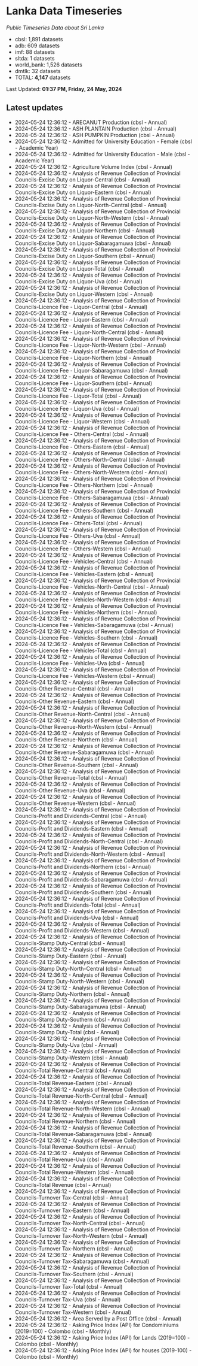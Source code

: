 # Lanka Data Timeseries
*Public Timeseries Data about Sri Lanka*

* cbsl: 1,891 datasets
* adb: 609 datasets
* imf: 88 datasets
* sltda: 1 datasets
* world_bank: 1,526 datasets
* dmtlk: 32 datasets
* TOTAL: **4,147** datasets

Last Updated: **01:37 PM, Friday, 24 May, 2024**

## Latest updates

* 2024-05-24 12:36:12 - ARECANUT Production (cbsl - Annual)
* 2024-05-24 12:36:12 - ASH PLANTAIN Production (cbsl - Annual)
* 2024-05-24 12:36:12 - ASH PUMPKIN Production (cbsl - Annual)
* 2024-05-24 12:36:12 - Admitted for University Education - Female (cbsl - Academic Year)
* 2024-05-24 12:36:12 - Admitted for University Education - Male (cbsl - Academic Year)
* 2024-05-24 12:36:12 - Agriculture Volume Index (cbsl - Annual)
* 2024-05-24 12:36:12 - Analysis of Revenue Collection of Provincial Councils-Excise Duty on Liquor-Central (cbsl - Annual)
* 2024-05-24 12:36:12 - Analysis of Revenue Collection of Provincial Councils-Excise Duty on Liquor-Eastern (cbsl - Annual)
* 2024-05-24 12:36:12 - Analysis of Revenue Collection of Provincial Councils-Excise Duty on Liquor-North-Central (cbsl - Annual)
* 2024-05-24 12:36:12 - Analysis of Revenue Collection of Provincial Councils-Excise Duty on Liquor-North-Western (cbsl - Annual)
* 2024-05-24 12:36:12 - Analysis of Revenue Collection of Provincial Councils-Excise Duty on Liquor-Northern (cbsl - Annual)
* 2024-05-24 12:36:12 - Analysis of Revenue Collection of Provincial Councils-Excise Duty on Liquor-Sabaragamuwa (cbsl - Annual)
* 2024-05-24 12:36:12 - Analysis of Revenue Collection of Provincial Councils-Excise Duty on Liquor-Southern (cbsl - Annual)
* 2024-05-24 12:36:12 - Analysis of Revenue Collection of Provincial Councils-Excise Duty on Liquor-Total (cbsl - Annual)
* 2024-05-24 12:36:12 - Analysis of Revenue Collection of Provincial Councils-Excise Duty on Liquor-Uva (cbsl - Annual)
* 2024-05-24 12:36:12 - Analysis of Revenue Collection of Provincial Councils-Excise Duty on Liquor-Western (cbsl - Annual)
* 2024-05-24 12:36:12 - Analysis of Revenue Collection of Provincial Councils-Licence Fee - Liquor-Central (cbsl - Annual)
* 2024-05-24 12:36:12 - Analysis of Revenue Collection of Provincial Councils-Licence Fee - Liquor-Eastern (cbsl - Annual)
* 2024-05-24 12:36:12 - Analysis of Revenue Collection of Provincial Councils-Licence Fee - Liquor-North-Central (cbsl - Annual)
* 2024-05-24 12:36:12 - Analysis of Revenue Collection of Provincial Councils-Licence Fee - Liquor-North-Western (cbsl - Annual)
* 2024-05-24 12:36:12 - Analysis of Revenue Collection of Provincial Councils-Licence Fee - Liquor-Northern (cbsl - Annual)
* 2024-05-24 12:36:12 - Analysis of Revenue Collection of Provincial Councils-Licence Fee - Liquor-Sabaragamuwa (cbsl - Annual)
* 2024-05-24 12:36:12 - Analysis of Revenue Collection of Provincial Councils-Licence Fee - Liquor-Southern (cbsl - Annual)
* 2024-05-24 12:36:12 - Analysis of Revenue Collection of Provincial Councils-Licence Fee - Liquor-Total (cbsl - Annual)
* 2024-05-24 12:36:12 - Analysis of Revenue Collection of Provincial Councils-Licence Fee - Liquor-Uva (cbsl - Annual)
* 2024-05-24 12:36:12 - Analysis of Revenue Collection of Provincial Councils-Licence Fee - Liquor-Western (cbsl - Annual)
* 2024-05-24 12:36:12 - Analysis of Revenue Collection of Provincial Councils-Licence Fee - Others-Central (cbsl - Annual)
* 2024-05-24 12:36:12 - Analysis of Revenue Collection of Provincial Councils-Licence Fee - Others-Eastern (cbsl - Annual)
* 2024-05-24 12:36:12 - Analysis of Revenue Collection of Provincial Councils-Licence Fee - Others-North-Central (cbsl - Annual)
* 2024-05-24 12:36:12 - Analysis of Revenue Collection of Provincial Councils-Licence Fee - Others-North-Western (cbsl - Annual)
* 2024-05-24 12:36:12 - Analysis of Revenue Collection of Provincial Councils-Licence Fee - Others-Northern (cbsl - Annual)
* 2024-05-24 12:36:12 - Analysis of Revenue Collection of Provincial Councils-Licence Fee - Others-Sabaragamuwa (cbsl - Annual)
* 2024-05-24 12:36:12 - Analysis of Revenue Collection of Provincial Councils-Licence Fee - Others-Southern (cbsl - Annual)
* 2024-05-24 12:36:12 - Analysis of Revenue Collection of Provincial Councils-Licence Fee - Others-Total (cbsl - Annual)
* 2024-05-24 12:36:12 - Analysis of Revenue Collection of Provincial Councils-Licence Fee - Others-Uva (cbsl - Annual)
* 2024-05-24 12:36:12 - Analysis of Revenue Collection of Provincial Councils-Licence Fee - Others-Western (cbsl - Annual)
* 2024-05-24 12:36:12 - Analysis of Revenue Collection of Provincial Councils-Licence Fee - Vehicles-Central (cbsl - Annual)
* 2024-05-24 12:36:12 - Analysis of Revenue Collection of Provincial Councils-Licence Fee - Vehicles-Eastern (cbsl - Annual)
* 2024-05-24 12:36:12 - Analysis of Revenue Collection of Provincial Councils-Licence Fee - Vehicles-North-Central (cbsl - Annual)
* 2024-05-24 12:36:12 - Analysis of Revenue Collection of Provincial Councils-Licence Fee - Vehicles-North-Western (cbsl - Annual)
* 2024-05-24 12:36:12 - Analysis of Revenue Collection of Provincial Councils-Licence Fee - Vehicles-Northern (cbsl - Annual)
* 2024-05-24 12:36:12 - Analysis of Revenue Collection of Provincial Councils-Licence Fee - Vehicles-Sabaragamuwa (cbsl - Annual)
* 2024-05-24 12:36:12 - Analysis of Revenue Collection of Provincial Councils-Licence Fee - Vehicles-Southern (cbsl - Annual)
* 2024-05-24 12:36:12 - Analysis of Revenue Collection of Provincial Councils-Licence Fee - Vehicles-Total (cbsl - Annual)
* 2024-05-24 12:36:12 - Analysis of Revenue Collection of Provincial Councils-Licence Fee - Vehicles-Uva (cbsl - Annual)
* 2024-05-24 12:36:12 - Analysis of Revenue Collection of Provincial Councils-Licence Fee - Vehicles-Western (cbsl - Annual)
* 2024-05-24 12:36:12 - Analysis of Revenue Collection of Provincial Councils-Other Revenue-Central (cbsl - Annual)
* 2024-05-24 12:36:12 - Analysis of Revenue Collection of Provincial Councils-Other Revenue-Eastern (cbsl - Annual)
* 2024-05-24 12:36:12 - Analysis of Revenue Collection of Provincial Councils-Other Revenue-North-Central (cbsl - Annual)
* 2024-05-24 12:36:12 - Analysis of Revenue Collection of Provincial Councils-Other Revenue-North-Western (cbsl - Annual)
* 2024-05-24 12:36:12 - Analysis of Revenue Collection of Provincial Councils-Other Revenue-Northern (cbsl - Annual)
* 2024-05-24 12:36:12 - Analysis of Revenue Collection of Provincial Councils-Other Revenue-Sabaragamuwa (cbsl - Annual)
* 2024-05-24 12:36:12 - Analysis of Revenue Collection of Provincial Councils-Other Revenue-Southern (cbsl - Annual)
* 2024-05-24 12:36:12 - Analysis of Revenue Collection of Provincial Councils-Other Revenue-Total (cbsl - Annual)
* 2024-05-24 12:36:12 - Analysis of Revenue Collection of Provincial Councils-Other Revenue-Uva (cbsl - Annual)
* 2024-05-24 12:36:12 - Analysis of Revenue Collection of Provincial Councils-Other Revenue-Western (cbsl - Annual)
* 2024-05-24 12:36:12 - Analysis of Revenue Collection of Provincial Councils-Profit and Dividends-Central (cbsl - Annual)
* 2024-05-24 12:36:12 - Analysis of Revenue Collection of Provincial Councils-Profit and Dividends-Eastern (cbsl - Annual)
* 2024-05-24 12:36:12 - Analysis of Revenue Collection of Provincial Councils-Profit and Dividends-North-Central (cbsl - Annual)
* 2024-05-24 12:36:12 - Analysis of Revenue Collection of Provincial Councils-Profit and Dividends-North-Western (cbsl - Annual)
* 2024-05-24 12:36:12 - Analysis of Revenue Collection of Provincial Councils-Profit and Dividends-Northern (cbsl - Annual)
* 2024-05-24 12:36:12 - Analysis of Revenue Collection of Provincial Councils-Profit and Dividends-Sabaragamuwa (cbsl - Annual)
* 2024-05-24 12:36:12 - Analysis of Revenue Collection of Provincial Councils-Profit and Dividends-Southern (cbsl - Annual)
* 2024-05-24 12:36:12 - Analysis of Revenue Collection of Provincial Councils-Profit and Dividends-Total (cbsl - Annual)
* 2024-05-24 12:36:12 - Analysis of Revenue Collection of Provincial Councils-Profit and Dividends-Uva (cbsl - Annual)
* 2024-05-24 12:36:12 - Analysis of Revenue Collection of Provincial Councils-Profit and Dividends-Western (cbsl - Annual)
* 2024-05-24 12:36:12 - Analysis of Revenue Collection of Provincial Councils-Stamp Duty-Central (cbsl - Annual)
* 2024-05-24 12:36:12 - Analysis of Revenue Collection of Provincial Councils-Stamp Duty-Eastern (cbsl - Annual)
* 2024-05-24 12:36:12 - Analysis of Revenue Collection of Provincial Councils-Stamp Duty-North-Central (cbsl - Annual)
* 2024-05-24 12:36:12 - Analysis of Revenue Collection of Provincial Councils-Stamp Duty-North-Western (cbsl - Annual)
* 2024-05-24 12:36:12 - Analysis of Revenue Collection of Provincial Councils-Stamp Duty-Northern (cbsl - Annual)
* 2024-05-24 12:36:12 - Analysis of Revenue Collection of Provincial Councils-Stamp Duty-Sabaragamuwa (cbsl - Annual)
* 2024-05-24 12:36:12 - Analysis of Revenue Collection of Provincial Councils-Stamp Duty-Southern (cbsl - Annual)
* 2024-05-24 12:36:12 - Analysis of Revenue Collection of Provincial Councils-Stamp Duty-Total (cbsl - Annual)
* 2024-05-24 12:36:12 - Analysis of Revenue Collection of Provincial Councils-Stamp Duty-Uva (cbsl - Annual)
* 2024-05-24 12:36:12 - Analysis of Revenue Collection of Provincial Councils-Stamp Duty-Western (cbsl - Annual)
* 2024-05-24 12:36:12 - Analysis of Revenue Collection of Provincial Councils-Total Revenue-Central (cbsl - Annual)
* 2024-05-24 12:36:12 - Analysis of Revenue Collection of Provincial Councils-Total Revenue-Eastern (cbsl - Annual)
* 2024-05-24 12:36:12 - Analysis of Revenue Collection of Provincial Councils-Total Revenue-North-Central (cbsl - Annual)
* 2024-05-24 12:36:12 - Analysis of Revenue Collection of Provincial Councils-Total Revenue-North-Western (cbsl - Annual)
* 2024-05-24 12:36:12 - Analysis of Revenue Collection of Provincial Councils-Total Revenue-Northern (cbsl - Annual)
* 2024-05-24 12:36:12 - Analysis of Revenue Collection of Provincial Councils-Total Revenue-Sabaragamuwa (cbsl - Annual)
* 2024-05-24 12:36:12 - Analysis of Revenue Collection of Provincial Councils-Total Revenue-Southern (cbsl - Annual)
* 2024-05-24 12:36:12 - Analysis of Revenue Collection of Provincial Councils-Total Revenue-Uva (cbsl - Annual)
* 2024-05-24 12:36:12 - Analysis of Revenue Collection of Provincial Councils-Total Revenue-Western (cbsl - Annual)
* 2024-05-24 12:36:12 - Analysis of Revenue Collection of Provincial Councils-Total Revenue (cbsl - Annual)
* 2024-05-24 12:36:12 - Analysis of Revenue Collection of Provincial Councils-Turnover Tax-Central (cbsl - Annual)
* 2024-05-24 12:36:12 - Analysis of Revenue Collection of Provincial Councils-Turnover Tax-Eastern (cbsl - Annual)
* 2024-05-24 12:36:12 - Analysis of Revenue Collection of Provincial Councils-Turnover Tax-North-Central (cbsl - Annual)
* 2024-05-24 12:36:12 - Analysis of Revenue Collection of Provincial Councils-Turnover Tax-North-Western (cbsl - Annual)
* 2024-05-24 12:36:12 - Analysis of Revenue Collection of Provincial Councils-Turnover Tax-Northern (cbsl - Annual)
* 2024-05-24 12:36:12 - Analysis of Revenue Collection of Provincial Councils-Turnover Tax-Sabaragamuwa (cbsl - Annual)
* 2024-05-24 12:36:12 - Analysis of Revenue Collection of Provincial Councils-Turnover Tax-Southern (cbsl - Annual)
* 2024-05-24 12:36:12 - Analysis of Revenue Collection of Provincial Councils-Turnover Tax-Total (cbsl - Annual)
* 2024-05-24 12:36:12 - Analysis of Revenue Collection of Provincial Councils-Turnover Tax-Uva (cbsl - Annual)
* 2024-05-24 12:36:12 - Analysis of Revenue Collection of Provincial Councils-Turnover Tax-Western (cbsl - Annual)
* 2024-05-24 12:36:12 - Area Served by a Post Office (cbsl - Annual)
* 2024-05-24 12:36:12 - Asking Price Index (API) for Condominiums (2019=100) - Colombo (cbsl - Monthly)
* 2024-05-24 12:36:12 - Asking Price Index (API) for Lands (2019=100) - Colombo (cbsl - Monthly)
* 2024-05-24 12:36:12 - Asking Price Index (API) for houses (2019-100) - Colombo (cbsl - Monthly)